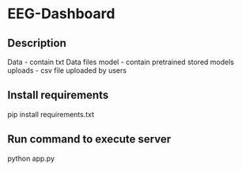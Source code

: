 # EEG-Dashboard

## Description
Data - contain txt Data files
model - contain pretrained stored models
uploads - csv file uploaded by users 

## Install requirements
pip install requirements.txt

## Run command to execute server
python app.py
